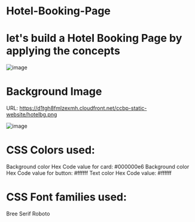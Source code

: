 # Hotel-Booking-Page
# let's build a Hotel Booking Page by applying the concepts
![image](https://github.com/user-attachments/assets/42f1c2e8-7e78-41b0-b5a0-f4483e978b6c)

# Background Image
URL: https://d1tgh8fmlzexmh.cloudfront.net/ccbp-static-website/hotelbg.png

![image](https://github.com/user-attachments/assets/b4ca4b28-e22b-4099-8d75-7bd43f875e65)


# CSS Colors used:

Background color Hex Code value for card:
#000000e6
Background color Hex Code value for button:
#ffffff
Text color Hex Code value:
#ffffff


# CSS Font families used:
Bree Serif
Roboto
